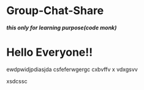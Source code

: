 # Group-Chat-Share
***this only for learning purpose(code monk)***
<h1>Hello  Everyone!!</h1>


ewdpwidjpdiasjda
csfeferwgergc cxbvffv
 x
 vdxgsvv
 
xsdcssc
